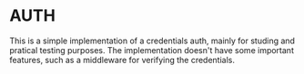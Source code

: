 # AUTH

This is a simple implementation of a credentials auth, mainly for studing and pratical testing purposes.
The implementation doesn't have some important features, such as a middleware for verifying the credentials.
